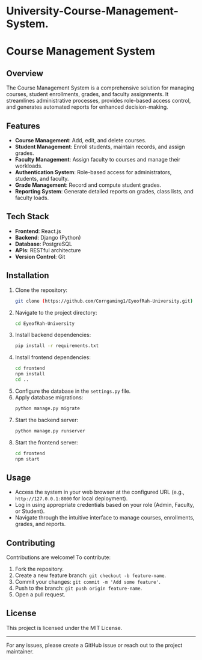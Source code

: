 # University-Course-Management-System.
# Course Management System

## Overview

The Course Management System is a comprehensive solution for managing courses, student enrollments, grades, and faculty assignments. It streamlines administrative processes, provides role-based access control, and generates automated reports for enhanced decision-making.

## Features

- **Course Management**: Add, edit, and delete courses.
- **Student Management**: Enroll students, maintain records, and assign grades.
- **Faculty Management**: Assign faculty to courses and manage their workloads.
- **Authentication System**: Role-based access for administrators, students, and faculty.
- **Grade Management**: Record and compute student grades.
- **Reporting System**: Generate detailed reports on grades, class lists, and faculty loads.

## Tech Stack

- **Frontend**: React.js
- **Backend**: Django (Python)
- **Database**: PostgreSQL
- **APIs**: RESTful architecture
- **Version Control**: Git

## Installation

1. Clone the repository:
   ```bash
   git clone (https://github.com/Corngaming1/EyeofRah-University.git)
   ```
2. Navigate to the project directory:
   ```bash
   cd EyeofRah-University
   ```
3. Install backend dependencies:
   ```bash
   pip install -r requirements.txt
   ```
4. Install frontend dependencies:
   ```bash
   cd frontend
   npm install
   cd ..
   ```
5. Configure the database in the `settings.py` file.
6. Apply database migrations:
   ```bash
   python manage.py migrate
   ```
7. Start the backend server:
   ```bash
   python manage.py runserver
   ```
8. Start the frontend server:
   ```bash
   cd frontend
   npm start
   ```

## Usage

- Access the system in your web browser at the configured URL (e.g., `http://127.0.0.1:8000` for local deployment).
- Log in using appropriate credentials based on your role (Admin, Faculty, or Student).
- Navigate through the intuitive interface to manage courses, enrollments, grades, and reports.

## Contributing

Contributions are welcome! To contribute:

1. Fork the repository.
2. Create a new feature branch: `git checkout -b feature-name`.
3. Commit your changes: `git commit -m 'Add some feature'`.
4. Push to the branch: `git push origin feature-name`.
5. Open a pull request.

## License

This project is licensed under the MIT License. 

---

For any issues, please create a GitHub issue or reach out to the project maintainer.
